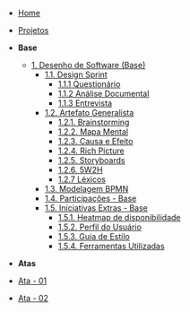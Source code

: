 <!-- docs/_sidebar.md -->

- [Home](/)
- [Projetos](/Projeto/Projeto.md)

- **Base**
  - [1. Desenho de Software (Base)](/Base/1.Base.md)
    - [1.1. Design Sprint](/Base/1.1.DesignSprint.md)
      - [1.1.1 Questionário](/Base/elicitacao/questionario/questionario.md)
      - [1.1.2 Análise Documental](Base/elicitacao/analise_documental.md)
      - [1.1.3 Entrevista](Base/elicitacao/requisitos-entrevista.md)
    - [1.2. Artefato Generalista](/Base/1.2.ArtefatoGeneralista.md)
      - [1.2.1. Brainstorming](Base/Brainstorm.md)
      - [1.2.2. Mapa Mental](Base/1.1.2.Mapa-mental.md)
      - [1.2.3. Causa e Efeito](Base/causaefeito.md)
      - [1.2.4. Rich Picture](Base/1.2.5.Richpicture.md)
      - [1.2.5. Storyboards](/Base/1.2.6.Storyboards.md)
      - [1.2.6. 5W2H](Base/SW2H.md)
      - [1.2.7 Léxicos](Base/1.2.1.Léxicos.md)
    - [1.3. Modelagem BPMN](Base/1.3.ModelagemBPMN.md)
    - [1.4. Participações - Base](/Base/1.4.ParticipacoesBase.md)
    - [1.5. Iniciativas Extras - Base](/Base/1.5.IniciativasExtras.md)
      - [1.5.1. Heatmap de disponibilidade](/Base/1.5.1.heatmap.md)
      - [1.5.2. Perfil do Usuário](/Base/elicitacao/questionario/perfil_usuario.md)
      - [1.5.3. Guia de Estilo](Base/1.5.2.guia-de-estilo.md)
      - [1.5.4. Ferramentas Utilizadas](Base/1.5.3.FerramentasUtilizadas.md)
      

- **Atas**
 - [Ata - 01](atas/ata_01.md)
 - [Ata - 02](atas/ata_02.md)

